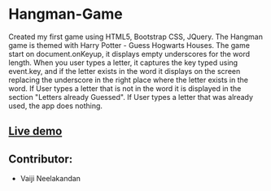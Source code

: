 # Hangman-Game

Created my first game using HTML5, Bootstrap CSS, JQuery. The Hangman game is themed with Harry Potter - Guess Hogwarts Houses. The game start on document.onKeyup, it displays empty underscores for the word length. When you user types a letter, it captures the key typed using event.key, and if the letter exists in the word it displays on the screen replacing the underscore in the right place where the letter exists in the word. If User types a letter that is not in the word it is displayed in the section "Letters already Guessed". If User types a letter that was already used, the app does nothing.

## [Live demo]()

## Contributor:
* Vaiji Neelakandan
